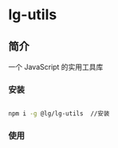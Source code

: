 <!--
 * @Author: lg
 * @Date: 2024-01-26 19:00:11
 * @LastEditors: lg
 * @LastEditTime: 2024-02-02 11:13:40
 * @Description:
 * @FilePath: \lg-docs\docs\tools\lg-utils\introduce.md
-->

# lg-utils

## 简介

一个 JavaScript 的实用工具库

### 安装

```sh

npm i -g @lg/lg-utils  //安装

```
### 使用